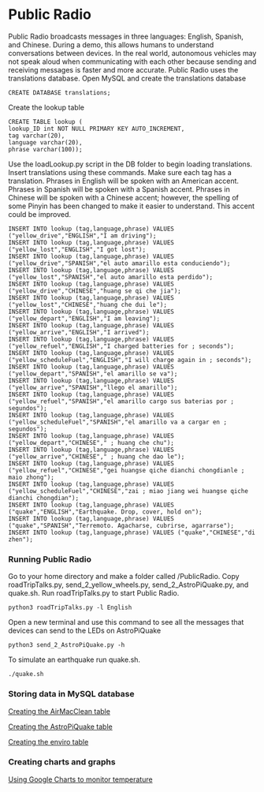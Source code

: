 <h1>Public Radio</h1>

Public Radio broadcasts messages in three languages:  English, Spanish, and Chinese.  During a demo, this allows humans to understand conversations between devices.  In the real world, autonomous vehicles may not speak aloud when communicating with each other because sending and receiving messages is faster and more accurate.  Public Radio uses the translations database.  Open MySQL and create the translations database

```
CREATE DATABASE translations;
```

Create the lookup table

```
CREATE TABLE lookup (
lookup_ID int NOT NULL PRIMARY KEY AUTO_INCREMENT,
tag varchar(20),
language varchar(20),
phrase varchar(100));
```
Use the loadLookup.py script in the DB folder to begin loading translations.  Insert translations using these commands.  Make sure each tag has a translation.  Phrases in English will be spoken with an American accent.  Phrases in Spanish will be spoken with a Spanish accent.  Phrases in Chinese will be spoken with a Chinese accent; however, the spelling of some Pinyin has been changed to make it easier to understand.  This accent could be improved.
```
INSERT INTO lookup (tag,language,phrase) VALUES ("yellow_drive","ENGLISH","I am driving");
INSERT INTO lookup (tag,language,phrase) VALUES ("yellow_lost","ENGLISH","I got lost");                                   
INSERT INTO lookup (tag,language,phrase) VALUES ("yellow_drive","SPANISH","el auto amarillo esta conduciendo");
INSERT INTO lookup (tag,language,phrase) VALUES ("yellow_lost","SPANISH","el auto amarillo esta perdido");            
INSERT INTO lookup (tag,language,phrase) VALUES ("yellow_drive","CHINESE","huang se qi che jia");                        
INSERT INTO lookup (tag,language,phrase) VALUES ("yellow_lost","CHINESE","huang che dui le");                                
INSERT INTO lookup (tag,language,phrase) VALUES ("yellow_depart","ENGLISH","I am leaving");                                      
INSERT INTO lookup (tag,language,phrase) VALUES ("yellow_arrive","ENGLISH","I arrived");                                        
INSERT INTO lookup (tag,language,phrase) VALUES ("yellow_refuel","ENGLISH","I charged batteries for ; seconds");
INSERT INTO lookup (tag,language,phrase) VALUES ("yellow_scheduleFuel","ENGLISH","I will charge again in ; seconds");                   
INSERT INTO lookup (tag,language,phrase) VALUES ("yellow_depart","SPANISH","el amarillo se va");
INSERT INTO lookup (tag,language,phrase) VALUES ("yellow_arrive","SPANISH","llego el amarillo");                                   
INSERT INTO lookup (tag,language,phrase) VALUES ("yellow_refuel","SPANISH","el amarillo cargo sus baterias por ; segundos");
INSERT INTO lookup (tag,language,phrase) VALUES ("yellow_scheduleFuel","SPANISH","el amarillo va a cargar en ; segundos");          
INSERT INTO lookup (tag,language,phrase) VALUES ("yellow_depart","CHINESE"," ; huang che chu");
INSERT INTO lookup (tag,language,phrase) VALUES ("yellow_arrive","CHINESE"," ; huang che dao le");                                   
INSERT INTO lookup (tag,language,phrase) VALUES ("yellow_refuel","CHINESE","gei huangse qiche dianchi chongdianle ; maio zhong");
INSERT INTO lookup (tag,language,phrase) VALUES ("yellow_scheduleFuel","CHINESE","zai ; miao jiang wei huangse qiche dianchi chongdian");
INSERT INTO lookup (tag,language,phrase) VALUES ("quake","ENGLISH","Earthquake. Drop, cover, hold on");                      
INSERT INTO lookup (tag,language,phrase) VALUES ("quake","SPANISH","Terremoto. Agacharse, cubrirse, agarrarse");             
INSERT INTO lookup (tag,language,phrase) VALUES ("quake","CHINESE","di zhen");
```

<h3>Running Public Radio</h3>
Go to your home directory and make a folder called /PublicRadio.  Copy roadTripTalks.py, send_2_yellow_wheels.py, send_2_AstroPiQuake.py, and quake.sh.  Run roadTripTalks.py to start Public Radio.

```
python3 roadTripTalks.py -l English
```

Open a new terminal and use this command to see all the messages that devices can send to the LEDs on AstroPiQuake

```
python3 send_2_AstroPiQuake.py -h
```

To simulate an earthquake run quake.sh.

```
./quake.sh
```

<h3>Storing data in MySQL database</h3>

<a href="enviroTable.md">Creating the AirMacClean table</a>

<a href="enviroTable.md">Creating the AstroPiQuake table</a>

<a href="enviroTable.md">Creating the enviro table</a>

<h3>Creating charts and graphs</h3>

<a href="gph_enviro_temp.md">Using Google Charts to monitor temperature</a>




